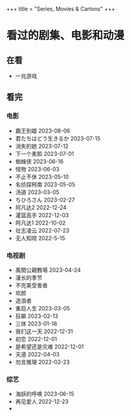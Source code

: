 +++
title = "Series, Movies & Cartons"
+++
# 看过的剧集、电影和动漫
## 在看
- 一兆游戏

## 看完 
### 电影
- 霸王别姬  2023-08-06
- 君たちはどう生きるか  2023-07-15
- 消失的她  2023-07-12
- 下一个素熙  2023-07-01
- 蜘蛛侠  2023-06-16
- 怪物  2023-06-03
- 不止不休 2023-05-10
- 名侦探柯南  2023-05-05
- 汤道  2023-03-05
- ちひろさん  2023-02-27
- 阿凡达2  2022-12-24
- 灌篮高手  2022-12-03
- 阿凡达1  2022-10-02
- 壮志凌云  2022-07-23
- 无人知晓  2022-5-15

### 电视剧
- 風間公親教場  2023-04-24
- 漫长的季节
- 不完美受害者
- 欢颜
- 造浪者
- 重启人生 2023-03-05
- 狂飙  2023-02-13
- 三体  2023-01-18
- 我们这一天  2022-12-31
- 初恋  2022-12-01
- 是希望还是灾难  2022-12-01
- 天道  2022-04-03
- 勿言推理 2022-02-23

### 综艺
- 海妖的呼唤  2023-06-15
- 再见爱人  2022-12-23
- 
